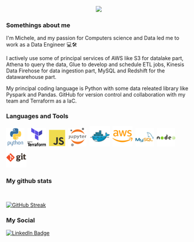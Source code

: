 <div id="header" align="center">
  <img src="https://media.giphy.com/media/IUNycHoVqvLDowiiam/giphy.gif" width="180"/>
</div>

### Somethings about me 
I'm Michele, and my passion for Computers science and Data led me to work as a Data Engineer :computer::hammer_and_wrench:

I actively use some of principal services of AWS like S3 for datalake part, Athena to query the data, 
Glue to develop and schedule ETL jobs, Kinesis Data Firehose for data ingestion part,
MySQL and Redshift for the datawarehouse part.

My principal coding language is Python with some data releated library like Pyspark and Pandas.
GitHub for version control and collaboration with my team and Terraform as a IaC.

### Languages and Tools

<div>
  <img src="https://github.com/devicons/devicon/blob/master/icons/python/python-original-wordmark.svg" title="Python" alt="Python" width="50" height="50"/>&nbsp;
  <img src="https://github.com/devicons/devicon/blob/master/icons/terraform/terraform-original-wordmark.svg" title="Terraform" alt="Terraform" width="50" height="50"/>&nbsp; 
  <img src="https://github.com/devicons/devicon/blob/master/icons/javascript/javascript-original.svg" title="JavaScript" alt="JavaScript" width="45" height="45"/>&nbsp;
  <img src="https://github.com/devicons/devicon/blob/master/icons/jupyter/jupyter-original-wordmark.svg" title="Jupyter" alt="Jupyter" width="50" height="50"/>&nbsp;
  <img src="https://github.com/devicons/devicon/blob/master/icons/docker/docker-original.svg" title="Docker" alt="Docker" width="55" height="55"/>&nbsp;
  <img src="https://github.com/devicons/devicon/blob/master/icons/amazonwebservices/amazonwebservices-plain-wordmark.svg" title="AWS" alt="AWS" width="55" height="55"/>&nbsp; 
  <img src="https://github.com/devicons/devicon/blob/master/icons/mysql/mysql-original-wordmark.svg" title="MySQL"  alt="MySQL" width="50" height="50"/>&nbsp;
  <img src="https://github.com/devicons/devicon/blob/master/icons/nodejs/nodejs-original-wordmark.svg" title="NodeJS" alt="NodeJS" width="50" height="50"/>&nbsp;
  <img src="https://github.com/devicons/devicon/blob/master/icons/git/git-original-wordmark.svg" title="Git" **alt="Git" width="55" height="55"/>
</div>

### My github stats
<img src="https://komarev.com/ghpvc/?username=michele-porta&style=flat-square&color=blue" alt=""/>

[![GitHub Streak](http://github-readme-streak-stats.herokuapp.com?user=michele-porta&date_format=j%20M%5B%20Y%5D)](https://git.io/streak-stats)

### My Social
<div id="badges">
  <a href="https://www.linkedin.com/in/michele-porta/">
    <img src="https://img.shields.io/badge/LinkedIn-blue?style=for-the-badge&logo=linkedin&logoColor=white" alt="LinkedIn Badge"/>
  </a>
</div>
